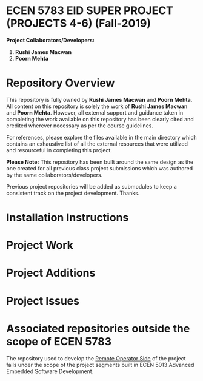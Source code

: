 # ECEN 5783 EID SUPER PROJECT (PROJECTS 4-6) (Fall-2019)

**Project Collaborators/Developers:**

1. **Rushi James Macwan**
2. **Poorn Mehta**

# Repository Overview

This repository is fully owned by **Rushi James Macwan** and **Poorn Mehta**. All content on this repository is solely the work of **Rushi James Macwan** and **Poorn Mehta**. However, all external support and guidance taken in completing the work available on this repository has been clearly cited and credited wherever necessary as per the course guidelines.

For references, please explore the files available in the main directory which contains an exhaustive list of all the external resources that were utilized and resourceful in completing this project.

**Please Note:** This repository has been built around the same design as the one created for all previous class project submissions which was authored by the same collaborators/developers.

Previous project repositories will be added as submodules to keep a consistent track on the project development. Thanks.

# Installation Instructions

# Project Work

# Project Additions

# Project Issues

# Associated repositories outside the scope of ECEN 5783

The repository used to develop the [Remote Operator Side](https://github.com/cu-ecen-5013/final-project-assignment-MacRush7) of the project falls under the scope of the project segments built in ECEN 5013 Advanced Embedded Software Development.
